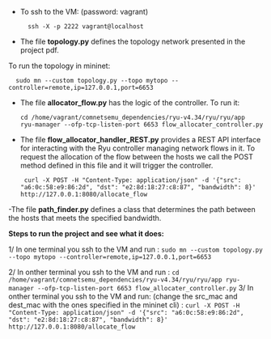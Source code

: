 - To ssh to the VM: (password: vagrant)
  ```
    ssh -X -p 2222 vagrant@localhost
  ```
- The file **topology.py** defines the topology network presented in the project pdf.

To run the topology in mininet:
  ```
    sudo mn --custom topology.py --topo mytopo --controller=remote,ip=127.0.0.1,port=6653
  ```

- The file **allocator_flow.py** has the logic of the controller. To run it:
  ```
  cd /home/vagrant/comnetsemu_dependencies/ryu-v4.34/ryu/ryu/app
  ryu-manager --ofp-tcp-listen-port 6653 flow_allocater_controller.py
  ```

- The file **flow_allocator_handler_REST.py** provides a REST API interface for interacting with the Ryu controller managing network flows in it. 
To request the allocation of the flow between the hosts we call the POST method defined in this file and it will trigger the controller.
  ```
   curl -X POST -H "Content-Type: application/json" -d '{"src": "a6:0c:58:e9:86:2d", "dst": "e2:8d:18:27:c8:87", "bandwidth": 8}' http://127.0.0.1:8080/allocate_flow
  ```

-The file **path_finder.py** defines a class that determines the path between the hosts that meets the specified bandwidth.

**Steps to run the project and see what it does:**

  1/ In one terminal you ssh to the VM and run :
          ```
          sudo mn --custom topology.py --topo mytopo --controller=remote,ip=127.0.0.1,port=6653
          ```
  
  2/ In onther terminal you ssh to the VM and run : 
          ```
          cd /home/vagrant/comnetsemu_dependencies/ryu-v4.34/ryu/ryu/app
          ryu-manager --ofp-tcp-listen-port 6653 flow_allocater_controller.py
          ```
  3/ In onther terminal you ssh to the VM and run: (change the src_mac and dest_mac with the ones specified in the mininet cli) :
         ```
         curl -X POST -H "Content-Type: application/json" -d '{"src": "a6:0c:58:e9:86:2d", "dst": "e2:8d:18:27:c8:87", "bandwidth": 8}' http://127.0.0.1:8080/allocate_flow
         ```
  
